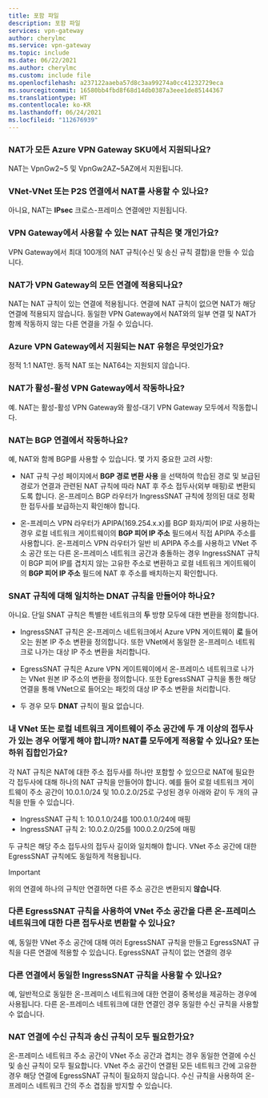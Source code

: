 ```yaml
---
title: 포함 파일
description: 포함 파일
services: vpn-gateway
author: cherylmc
ms.service: vpn-gateway
ms.topic: include
ms.date: 06/22/2021
ms.author: cherylmc
ms.custom: include file
ms.openlocfilehash: a237122aaeba57d8c3aa99274a0cc41232729eca
ms.sourcegitcommit: 16580bb4fbd8f68d14db0387a3eee1de85144367
ms.translationtype: HT
ms.contentlocale: ko-KR
ms.lasthandoff: 06/24/2021
ms.locfileid: "112676939"
---
```

### <a name="is-nat-supported-on-all-azure-vpn-gateway-skus"></a>NAT가 모든 Azure VPN Gateway SKU에서 지원되나요?

NAT는 VpnGw2~5 및 VpnGw2AZ~5AZ에서 지원됩니다.

### <a name="can-i-use-nat-on-vnet-to-vnet-or-p2s-connections"></a>VNet-VNet 또는 P2S 연결에서 NAT를 사용할 수 있나요?

아니요, NAT는 **IPsec** 크로스-프레미스 연결에만 지원됩니다.

### <a name="how-many-nat-rules-can-i-use-on-a-vpn-gateway"></a>VPN Gateway에서 사용할 수 있는 NAT 규칙은 몇 개인가요?

VPN Gateway에서 최대 100개의 NAT 규칙(수신 및 송신 규칙 결합)을 만들 수 있습니다.

### <a name="is-nat-applied-to-all-connections-on-a-vpn-gateway"></a>NAT가 VPN Gateway의 모든 연결에 적용되나요?

NAT는 NAT 규칙이 있는 연결에 적용됩니다. 연결에 NAT 규칙이 없으면 NAT가 해당 연결에 적용되지 않습니다. 동일한 VPN Gateway에서 NAT와의 일부 연결 및 NAT가 함께 작동하지 않는 다른 연결을 가질 수 있습니다.

### <a name="what-types-of-nat-is-supported-on-azure-vpn-gateways"></a>Azure VPN Gateway에서 지원되는 NAT 유형은 무엇인가요?

정적 1:1 NAT만. 동적 NAT 또는 NAT64는 지원되지 않습니다.

### <a name="does-nat-work-on-active-active-vpn-gateways"></a>NAT가 활성-활성 VPN Gateway에서 작동하나요?

예. NAT는 활성-활성 VPN Gateway와 활성-대기 VPN Gateway 모두에서 작동합니다.

### <a name="does-nat-work-with-bgp-connections"></a>NAT는 BGP 연결에서 작동하나요?

예, NAT와 함께 BGP를 사용할 수 있습니다. 몇 가지 중요한 고려 사항:

* NAT 규칙 구성 페이지에서 **BGP 경로 변환 사용** 을 선택하여 학습된 경로 및 보급된 경로가 연결과 관련된 NAT 규칙에 따라 NAT 후 주소 접두사(외부 매핑)로 변환되도록 합니다. 온-프레미스 BGP 라우터가 IngressSNAT 규칙에 정의된 대로 정확한 접두사를 보급하는지 확인해야 합니다.

* 온-프레미스 VPN 라우터가 APIPA(169.254.x.x)를 BGP 화자/피어 IP로 사용하는 경우 로컬 네트워크 게이트웨이의 **BGP 피어 IP 주소** 필드에서 직접 APIPA 주소를 사용합니다. 온-프레미스 VPN 라우터가 일반 비 APIPA 주소를 사용하고 VNet 주소 공간 또는 다른 온-프레미스 네트워크 공간과 충돌하는 경우 IngressSNAT 규칙이 BGP 피어 IP를 겹치지 않는 고유한 주소로 변환하고 로컬 네트워크 게이트웨이의 **BGP 피어 IP 주소** 필드에 NAT 후 주소를 배치하는지 확인합니다.

### <a name="do-i-need-to-create-the-matching-dnat-rules-for-the-snat-rule"></a>SNAT 규칙에 대해 일치하는 DNAT 규칙을 만들어야 하나요?

아니요. 단일 SNAT 규칙은 특별한 네트워크의 **두** 방향 모두에 대한 변환을 정의합니다.

* IngressSNAT 규칙은 온-프레미스 네트워크에서 Azure VPN 게이트웨이 **로** 들어오는 원본 IP 주소 변환을 정의합니다. 또한 VNet에서 동일한 온-프레미스 네트워크로 나가는 대상 IP 주소 변환을 처리합니다.

* EgressSNAT 규칙은 Azure VPN 게이트웨이에서 온-프레미스 네트워크로 나가는 VNet 원본 IP 주소의 변환을 정의합니다. 또한 EgressSNAT 규칙을 통한 해당 연결을 통해 VNet으로 들어오는 패킷의 대상 IP 주소 변환을 처리합니다.

* 두 경우 모두 **DNAT** 규칙이 필요 없습니다.

### <a name="what-do-i-do-if-my-vnet-or-local-network-gateway-address-space-has-two-or-more-prefixes-can-i-apply-nat-to-all-of-them-or-just-a-subset"></a>내 VNet 또는 로컬 네트워크 게이트웨이 주소 공간에 두 개 이상의 접두사가 있는 경우 어떻게 해야 합니까? NAT를 모두에게 적용할 수 있나요? 또는 하위 집합인가요?

각 NAT 규칙은 NAT에 대한 주소 접두사를 하나만 포함할 수 있으므로 NAT에 필요한 각 접두사에 대해 하나의 NAT 규칙을 만들어야 합니다. 예를 들어 로컬 네트워크 게이트웨이 주소 공간이 10.0.1.0/24 및 10.0.2.0/25로 구성된 경우 아래와 같이 두 개의 규칙을 만들 수 있습니다.

* IngressSNAT 규칙 1: 10.0.1.0/24를 100.0.1.0/24에 매핑
* IngressSNAT 규칙 2: 10.0.2.0/25를 100.0.2.0/25에 매핑

두 규칙은 해당 주소 접두사의 접두사 길이와 일치해야 합니다. VNet 주소 공간에 대한 EgressSNAT 규칙에도 동일하게 적용됩니다.

> [!IMPORTANT]
> 위의 연결에 하나의 규칙만 연결하면 다른 주소 공간은 변환되지 **않습니다**.

### <a name="can-i-use-different-egresssnat-rules-to-translate-my-vnet-address-space-to-different-prefixes-to-different-on-premises-networks"></a>다른 EgressSNAT 규칙을 사용하여 VNet 주소 공간을 다른 온-프레미스 네트워크에 대한 다른 접두사로 변환할 수 있나요?

예, 동일한 VNet 주소 공간에 대해 여러 EgressSNAT 규칙을 만들고 EgressSNAT 규칙을 다른 연결에 적용할 수 있습니다. EgressSNAT 규칙이 없는 연결의 경우

### <a name="can-i-use-the-same-ingresssnat-rule-on-different-connections"></a>다른 연결에서 동일한 IngressSNAT 규칙을 사용할 수 있나요?

예, 일반적으로 동일한 온-프레미스 네트워크에 대한 연결이 중복성을 제공하는 경우에 사용됩니다. 다른 온-프레미스 네트워크에 대한 연결인 경우 동일한 수신 규칙을 사용할 수 없습니다.

### <a name="do-i-need-both-ingress-and-egress-rules-on-a-nat-connection"></a>NAT 연결에 수신 규칙과 송신 규칙이 모두 필요한가요?

온-프레미스 네트워크 주소 공간이 VNet 주소 공간과 겹치는 경우 동일한 연결에 수신 및 송신 규칙이 모두 필요합니다. VNet 주소 공간이 연결된 모든 네트워크 간에 고유한 경우 해당 연결에 EgressSNAT 규칙이 필요하지 않습니다. 수신 규칙을 사용하여 온-프레미스 네트워크 간의 주소 겹침을 방지할 수 있습니다.